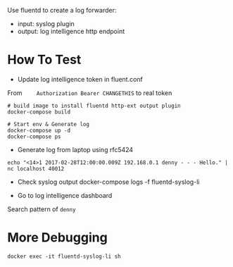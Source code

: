 Use fluentd to create a log forwarder:
- input: syslog plugin
- output: log intelligence http endpoint

# How To Test

- Update log intelligence token in fluent.conf

From `    Authorization Bearer CHANGETHIS` to real token

```
# build image to install fluentd http-ext output plugin
docker-compose build

# Start env & Generate log
docker-compose up -d
docker-compose ps
```

- Generate log from laptop using rfc5424
```
echo "<14>1 2017-02-28T12:00:00.009Z 192.168.0.1 denny - - - Hello." | nc localhost 40012
```

- Check syslog output
docker-compose logs -f fluentd-syslog-li

- Go to log intelligence dashboard

Search pattern of `denny`

# More Debugging
```
docker exec -it fluentd-syslog-li sh
```
